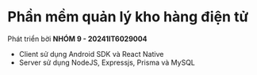 # Phần mềm quản lý kho hàng điện tử
Phát triển bời **NHÓM 9 - 20241IT6029004**

- Client sử dụng Android SDK và React Native
- Server sử dụng NodeJS, Expressjs, Prisma và MySQL
